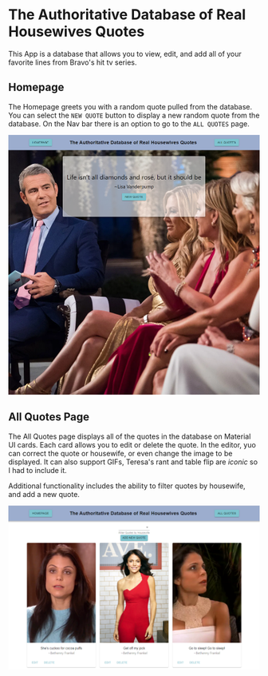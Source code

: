 # The Authoritative Database of Real Housewives Quotes

This App is a database that allows you to view, edit, and add all of your favorite lines from Bravo's hit tv series.

## Homepage

The Homepage greets you with a random quote pulled from the database. You can select the `NEW QUOTE` button to display a new random quote from the database. On the Nav bar there is an option to go to the `ALL QUOTES` page.

![homepage](https://github.com/SamCrouch/RH-front/blob/master/Homepage.PNG?raw=true)

## All Quotes Page

The All Quotes page displays all of the quotes in the database on Material UI cards. Each card allows you to edit or delete the quote. In the editor, yuo can correct the quote or housewife, or even change the image to be displayed. It can also support GIFs, Teresa's rant and table flip are *iconic* so I had to include it.

Additional functionality includes the ability to filter quotes by housewife, and add a new quote.

![All Quotes](https://github.com/SamCrouch/RH-front/blob/master/all-quotes.PNG?raw=true)
